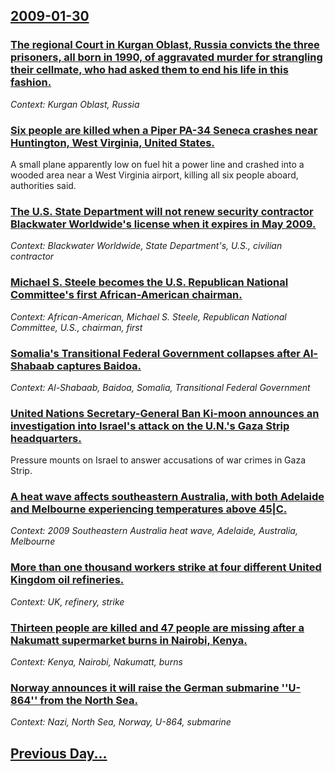## [2009-01-30](/news/2009/01/30/index.md)

### [ The regional Court in Kurgan Oblast, Russia convicts the three prisoners, all born in 1990, of aggravated murder for strangling their cellmate, who had asked them to end his life in this fashion.](/news/2009/01/30/the-regional-court-in-kurgan-oblast-russia-convicts-the-three-prisoners-all-born-in-1990-of-aggravated-murder-for-strangling-their-cellm.md)
_Context: Kurgan Oblast, Russia_

### [ Six people are killed when a Piper PA-34 Seneca crashes near Huntington, West Virginia, United States. ](/news/2009/01/30/six-people-are-killed-when-a-piper-pa-34-seneca-crashes-near-huntington-west-virginia-united-states.md)
A small plane apparently low on fuel hit a power line and crashed into a wooded area near a West Virginia airport, killing all six people aboard, authorities said.

### [ The U.S. State Department will not renew security contractor Blackwater Worldwide's license when it expires in May 2009. ](/news/2009/01/30/the-u-s-state-department-will-not-renew-security-contractor-blackwater-worldwide-s-license-when-it-expires-in-may-2009.md)
_Context: Blackwater Worldwide, State Department's, U.S., civilian contractor_

### [ Michael S. Steele becomes the U.S. Republican National Committee's first African-American chairman. ](/news/2009/01/30/michael-s-steele-becomes-the-u-s-republican-national-committee-s-first-african-american-chairman.md)
_Context: African-American, Michael S. Steele, Republican National Committee, U.S., chairman, first_

### [ Somalia's Transitional Federal Government collapses after Al-Shabaab captures Baidoa. ](/news/2009/01/30/somalia-s-transitional-federal-government-collapses-after-al-shabaab-captures-baidoa.md)
_Context: Al-Shabaab, Baidoa, Somalia, Transitional Federal Government_

### [ United Nations Secretary-General Ban Ki-moon announces an investigation into Israel's attack on the U.N.'s Gaza Strip headquarters. ](/news/2009/01/30/united-nations-secretary-general-ban-ki-moon-announces-an-investigation-into-israel-s-attack-on-the-u-n-s-gaza-strip-headquarters.md)
Pressure mounts on Israel to answer accusations of war crimes in Gaza Strip.

### [ A heat wave affects southeastern Australia, with both Adelaide and Melbourne experiencing temperatures above 45|C. ](/news/2009/01/30/a-heat-wave-affects-southeastern-australia-with-both-adelaide-and-melbourne-experiencing-temperatures-above-45-c.md)
_Context: 2009 Southeastern Australia heat wave, Adelaide, Australia, Melbourne_

### [ More than one thousand workers strike at four different United Kingdom oil refineries. ](/news/2009/01/30/more-than-one-thousand-workers-strike-at-four-different-united-kingdom-oil-refineries.md)
_Context: UK, refinery, strike_

### [ Thirteen people are killed and 47 people are missing after a Nakumatt supermarket burns in Nairobi, Kenya. ](/news/2009/01/30/thirteen-people-are-killed-and-47-people-are-missing-after-a-nakumatt-supermarket-burns-in-nairobi-kenya.md)
_Context: Kenya, Nairobi, Nakumatt, burns_

### [ Norway announces it will raise the German submarine ''U-864'' from the North Sea. ](/news/2009/01/30/norway-announces-it-will-raise-the-german-submarine-u-864-from-the-north-sea.md)
_Context: Nazi, North Sea, Norway, U-864, submarine_

## [Previous Day...](/news/2009/01/29/index.md)

